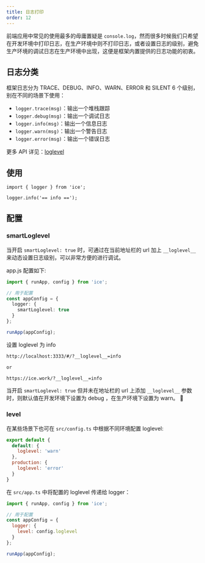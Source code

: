 ```yaml
---
title: 日志打印
order: 12
---
```


前端应用中常见的使用最多的毋庸置疑是 `console.log`，然而很多时候我们只希望在开发环境中打印日志，在生产环境中则不打印日志，或者设置日志的级别，避免生产环境的调试日志在生产环境中出现，这便是框架内置提供的日志功能的初衷。

## 日志分类

框架日志分为 TRACE、DEBUG、INFO、WARN、ERROR 和 SILENT 6 个级别，别在不同的场景下使用：

* `logger.trace(msg)`：输出一个堆栈跟踪
* `logger.debug(msg)`：输出一个调试日志
* `logger.info(msg)`：输出一个信息日志
* `logger.warn(msg)`：输出一个警告日志
* `logger.error(msg)`：输出一个错误日志

更多 API 详见：[loglevel](https://github.com/pimterry/loglevel)

## 使用

```tsx
import { logger } from 'ice';

logger.info('== info ==');
```

## 配置

### smartLoglevel

当开启 `smartLoglevel: true` 时，可通过在当前地址栏的 url 加上 `__loglevel__` 来动态设置日志级别，可以非常方便的进行调试。

app.js 配置如下:

```ts
import { runApp, config } from 'ice';

// 用于配置
const appConfig = {
  logger: {
    smartLoglevel: true
  }
};

runApp(appConfig);
```

设置 loglevel 为 info

```md
http://localhost:3333/#/?__loglevel__=info

or

https://ice.work/?__loglevel__=info
```

当开启 `smartLoglevel: true` 但并未在地址栏的 url 上添加 `__loglevel__` 参数时，则默认值在开发环境下设置为 debug ，在生产环境下设置为 warn。

### level

在某些场景下也可在 `src/config.ts` 中根据不同环境配置 loglevel:

```js
export default {
  default: {
    loglevel: 'warn'
  },
  production: {
    loglevel: 'error'
  }
}
```

在 `src/app.ts` 中将配置的 loglevel 传递给 logger：

```js
import { runApp, config } from 'ice';

// 用于配置
const appConfig = {
  logger: {
    level: config.loglevel
  }
};

runApp(appConfig);
```
